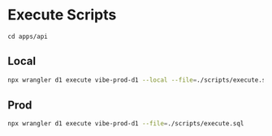 # Execute Scripts

```
cd apps/api
```

## Local

```sh
npx wrangler d1 execute vibe-prod-d1 --local --file=./scripts/execute.sql
```

## Prod

```sh
npx wrangler d1 execute vibe-prod-d1 --file=./scripts/execute.sql
```
